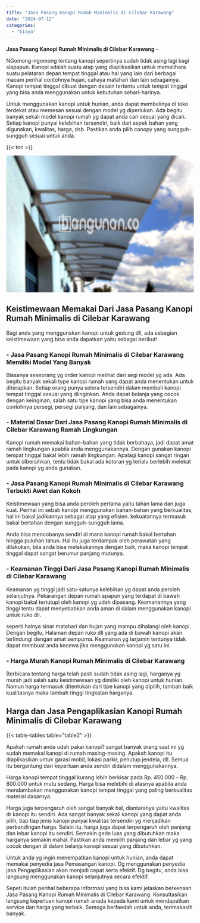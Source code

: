 ```yaml
---
title: "Jasa Pasang Kanopi Rumah Minimalis di Cilebar Karawang"
date: "2024-07-12"
categories: 
  - "biaya"
---
```


**Jasa Pasang Kanopi Rumah Minimalis di Cilebar Karawang** –

NGomong-ngomong tentang kanopi sepertinya sudah tidak asing lagi bagi siapapun. Kanopi adalah suatu atap yang diaplikasikan untuk memelihara suatu pelataran depan tempat tinggal atau hal yang lain dari berbagai macam perihal contohnya hujan, cahaya matahari dan lain sebagainya. Kanopi tempat tinggal dibuat dengan desain tertentu untuk tempat tinggal yang bisa anda menggunakan untuk kebutuhan sehari-harinya.

Untuk menggunakan kanopi untuk hunian, anda dapat membelinya di toko terdekat atau memesan sesuai dengan model yg diperlukan. Ada begitu banyak sekali model kanopi rumah yg dapat anda cari sesuai yang dicari. Setiap kanopi punyai kelebihan tersendiri, baik dari aspek bahan yang digunakan, kwalitas, harga, dsb. Pastikan anda pilih canopy yang sungguh-sungguh sesuai untuk anda.

{{< toc >}}

![Jasa Pasang Kanopi Rumah Minimalis di Cilebar Karawang](/images/harga-kanopi-minimalis-21.png)

## Keistimewaan Memakai Dari Jasa Pasang Kanopi Rumah Minimalis di Cilebar Karawang

Bagi anda yang menggunakan kanopi untuk gedung dll, ada sebagian keistimewaan yang bisa anda dapatkan yaitu sebagai berikut!

### \- Jasa Pasang Kanopi Rumah Minimalis di Cilebar Karawang Memiliki Model Yang Banyak

Biasanya seseorang yg order kanopi melihat dari segi model yg ada. Ada begitu banyak sekali type kanopi rumah yang dapat anda menentukan untuk diterapkan. Setiap orang punya selera tersendiri dalam membeli kanopi tempat tinggal sesuai yang diinginkan. Anda dapat belanja yang cocok dengan keinginan, salah satu tipe kanopi yang bisa anda menentukan contohnya persegi, persegi panjang, dan lain sebagainya.

### \- Material Dasar Dari Jasa Pasang Kanopi Rumah Minimalis di Cilebar Karawang Ramah Lingkungan

Kanopi rumah memakai bahan-bahan yang tidak berbahaya, jadi dapat amat ramah lingkungan apabila anda menggunakannya. Dengan gunakan kanopi tempat tinggal bakal lebih ramah lingkungan. Apalagi kanopi sangat ringan untuk dibersihkan, tentu tidak bakal ada kotoran yg terlalu berlebih melekat pada kanopi yg anda gunakan.

### \- Jasa Pasang Kanopi Rumah Minimalis di Cilebar Karawang Terbukti Awet dan Kokoh

Keistimewaan yang bisa anda peroleh pertama yaitu tahan lama dan juga kuat. Perihal ini sebab kanopi menggunakan bahan-bahan yang berkualitas, hal ini bakal jadikannya sebagai atap yang efisien. kekuatannya termasuk bakal bertahan dengan sungguh-sungguh lama.

Anda bisa mencobanya sendiri di mana kanopi rumah bakal bertahan hingga puluhan tahun. Hal itu juga terdampak oleh perawatan yang dilakukan, bila anda bisa melakukannya dengan baik, maka kanopi tempat tinggal dapat sangat berumur panjang mutunya.

### \- Keamanan Tinggi Dari Jasa Pasang Kanopi Rumah Minimalis di Cilebar Karawang

Keamanan yg tinggi jadi satu-satunya kelebihan yg dapat anda peroleh selanjutnya. Pekarangan depan rumah apapun yang terdapat di bawah kanopi bakal tertutupi oleh kanopi yg udah dipasang. Keamanannya yang tinggi tentu dapat menyebabkan anda aman di dalam menggunakan kanopi untuk ruko dll.

seperti halnya sinar matahari dan hujan yang mampu dihalangi oleh kanopi. Dengan begitu, Halaman depan ruko dll yang ada di bawah kanopi akan terlindungi dengan amat sempurna. Keamanan yg terjamin tentunya tidak dapat membuat anda kecewa jika menggunakan kanopi yg satu ini.

### \- Harga Murah Kanopi Rumah Minimalis di Cilebar Karawang

Berbicara tentang harga telah pasti sudah tidak asing lagi, harganya yg murah jadi salah satu keistimewaan yg dimiliki oleh kanopi untuk hunian. Namun harga termasuk ditentukan dari tipe kanopi yang dipilih, tambah baik kualitasnya maka tambah tinggi tingkatan harganya.

## Harga dan Jasa Pengaplikasian Kanopi Rumah Minimalis di Cilebar Karawang

{{< table-tables table="table2" >}}

Apakah rumah anda udah pakai kanopi? sangat banyak orang saat ini yg sudah memakai kanopi di rumah masing-masing. Apakah kanopi itu diaplikasikan untuk garasi mobil, lokasi parkir, penutup jendela, dll. Semua itu bergantung dari keperluan anda sendiri didalam menggunakannya.

Harga kanopi tempat tinggal kurang lebih berkisar pada Rp. 450.000 – Rp. 800.000 untuk mutu sedang. Harga bisa melebihi di atasnya apabila anda mendambakan menggunakan kanopi tempat tinggal yang paling berkualitas material dasarnya.

Harga juga terpengaruh oleh sangat banyak hal, diantaranya yaitu kwalitas dr kanopi itu sendiri. Ada sangat banyak sekali kanopi yang dapat anda pilih, tiap tiap jenis kanopi punyai kwalitas tersendiri yg menjadikan perbandingan harga. Selain itu, harga juga dapat terpengaruh oleh panjang dan lebar kanopi itu sendiri. Semakin gede luas yang dibutuhkan maka harganya semakin mahal. Pastikan anda memilih panjang dan lebar yg yang cocok dengan di dalam belanja kanopi sesuai yang dibutuhkan.

Untuk anda yg ingin menempatkan kanopi untuk hunian, anda dapat memakai penyedia jasa Pemasangan kanopi. Dg menggunakan penyedia jasa Pengaplikasian akan menjadi cepat serta efektif. Dg begitu, anda bisa langsung menggunakan kanopi selanjutnya secara efektif.

Sepeti itulah perihal beberapa informasi yang bisa kami jelaskan berkenaan Jasa Pasang Kanopi Rumah Minimalis di Cilebar Karawang. Konsultasikan langsung keperluan kanopi rumah anada kepada kami untuk mendapatkan service dan harga yang terbaik. Semoga berfaedah untuk anda, terimakasih banyak.
